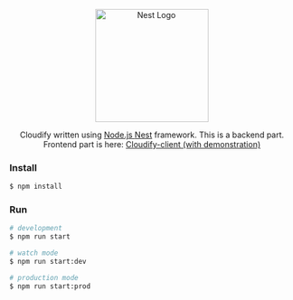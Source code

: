<p align="center">
  <a href="http://nestjs.com/" target="blank"><img src="https://nestjs.com/img/logo-small.svg" width="200" alt="Nest Logo" /></a>
</p>

[circleci-image]: https://img.shields.io/circleci/build/github/nestjs/nest/master?token=abc123def456
[circleci-url]: https://circleci.com/gh/nestjs/nest

<p align="center">Cloudify written using <a href="http://nodejs.org" target="_blank">Node.js </a><a href="http://nestjs.com/" target="blank">Nest</a> framework. This is a backend part. Frontend part is here: <a href="http://github.com/prg938/cloudify-client" target="_blank">Cloudify-client (with demonstration)</a></p>

### Install

```bash
$ npm install
```

### Run

```bash
# development
$ npm run start

# watch mode
$ npm run start:dev

# production mode
$ npm run start:prod
```
